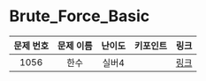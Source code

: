 # Brute_Force_Basic

|문제 번호|문제 이름|난이도|키포인트|링크|
|:---:|:---:|:---:|:---:|:---:|
|1056|한수|실버4||[링크](https://github.com/Ian0121/baekjoon/blob/main/solution/Brute_Force_Basic/1056.cpp)|
